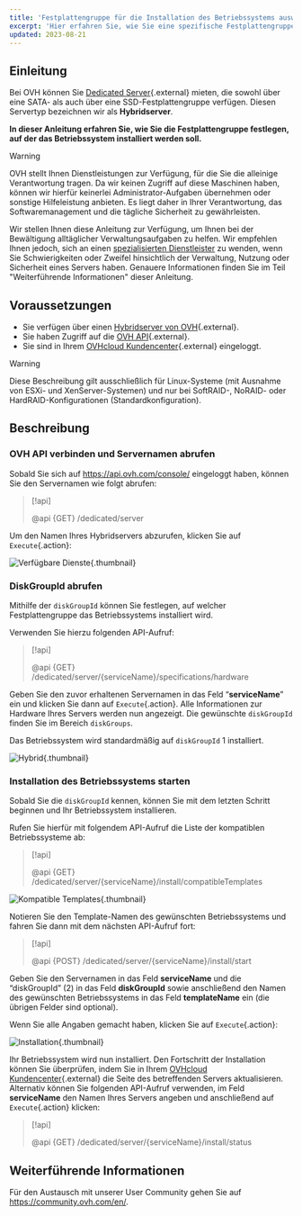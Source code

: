 ```yaml
---
title: 'Festplattengruppe für die Installation des Betriebssystems auswählen'
excerpt: 'Hier erfahren Sie, wie Sie eine spezifische Festplattengruppe für die Installation Ihres Betriebssystems auswählen.'
updated: 2023-08-21
---
```




## Einleitung

Bei OVH können Sie [Dedicated Server](https://www.ovh.de/dedicated_server/){.external} mieten, die sowohl über eine SATA- als auch über eine SSD-Festplattengruppe verfügen. Diesen Servertyp bezeichnen wir als **Hybridserver**.

**In dieser Anleitung erfahren Sie, wie Sie die Festplattengruppe festlegen, auf der das Betriebssystem installiert werden soll.**

> [!warning]
>
> OVH stellt Ihnen Dienstleistungen zur Verfügung, für die Sie die alleinige Verantwortung tragen. Da wir keinen Zugriff auf diese Maschinen haben, können wir hierfür keinerlei Administrator-Aufgaben übernehmen oder sonstige Hilfeleistung anbieten. Es liegt daher in Ihrer Verantwortung, das Softwaremanagement und die tägliche Sicherheit zu gewährleisten.
>
> Wir stellen Ihnen diese Anleitung zur Verfügung, um Ihnen bei der Bewältigung alltäglicher Verwaltungsaufgaben zu helfen. Wir empfehlen Ihnen jedoch, sich an einen [spezialisierten Dienstleister](https://partner.ovhcloud.com/de/directory/) zu wenden, wenn Sie Schwierigkeiten oder Zweifel hinsichtlich der Verwaltung, Nutzung oder Sicherheit eines Servers haben. Genauere Informationen finden Sie im Teil "Weiterführende Informationen" dieser Anleitung.
>

## Voraussetzungen

* Sie verfügen über einen [Hybridserver von OVH](https://www.ovh.de/dedicated_server/){.external}.
* Sie haben Zugriff auf die [OVH API](https://api.ovh.com/){.external}.
* Sie sind in Ihrem [OVHcloud Kundencenter](https://www.ovh.com/auth/?action=gotomanager&from=https://www.ovh.de/&ovhSubsidiary=de){.external} eingeloggt.

> [!warning]
>
> Diese Beschreibung gilt ausschließlich für Linux-Systeme (mit Ausnahme von ESXi- und XenServer-Systemen) und nur bei SoftRAID-, NoRAID- oder HardRAID-Konfigurationen (Standardkonfiguration).
>

## Beschreibung

### OVH API verbinden und Servernamen abrufen

Sobald Sie sich auf <https://api.ovh.com/console/> eingeloggt haben, können Sie den Servernamen wie folgt abrufen:

> [!api]
>
> @api {GET} /dedicated/server
>

Um den Namen Ihres Hybridservers abzurufen, klicken Sie auf `Execute`{.action}:

![Verfügbare Dienste](images/services-01.png){.thumbnail}

### DiskGroupId abrufen

Mithilfe der `diskGroupId` können Sie festlegen, auf welcher Festplattengruppe das Betriebssystems installiert wird.

Verwenden Sie hierzu folgenden API-Aufruf:

> [!api]
>
> @api {GET} /dedicated/server/{serviceName}/specifications/hardware
>

Geben Sie den zuvor erhaltenen Servernamen in das Feld “**serviceName**” ein und klicken Sie dann auf `Execute`{.action}. Alle Informationen zur Hardware Ihres Servers werden nun angezeigt. Die gewünschte `diskGroupId` finden Sie im Bereich `diskGroups`.

Das Betriebssystem wird standardmäßig auf `diskGroupId` 1 installiert.

![Hybrid](images/hybrid-01.png){.thumbnail}

### Installation des Betriebssystems starten

Sobald Sie die `diskGroupId` kennen, können Sie mit dem letzten Schritt beginnen und Ihr Betriebssystem installieren.

Rufen Sie hierfür mit folgendem API-Aufruf die Liste der kompatiblen Betriebssysteme ab:

> [!api]
>
> @api {GET} /dedicated/server/{serviceName}/install/compatibleTemplates
>

![Kompatible Templates](images/templates-01.png){.thumbnail}

Notieren Sie den Template-Namen des gewünschten Betriebssystems und fahren Sie dann mit dem nächsten API-Aufruf fort:

> [!api]
>
> @api {POST} /dedicated/server/{serviceName}/install/start
>

Geben Sie den Servernamen in das Feld **serviceName** und die “diskGroupId” (2) in das Feld **diskGroupId** sowie anschließend den Namen des gewünschten Betriebssystems in das Feld **templateName** ein (die übrigen Felder sind optional).

Wenn Sie alle Angaben gemacht haben, klicken Sie auf `Execute`{.action}:

![Installation](images/install-01.png){.thumbnail}

Ihr Betriebssystem wird nun installiert. Den Fortschritt der Installation können Sie überprüfen, indem Sie in Ihrem [OVHcloud Kundencenter](https://www.ovh.com/auth/?action=gotomanager&from=https://www.ovh.de/&ovhSubsidiary=de){.external} die Seite des betreffenden Servers aktualisieren. Alternativ können Sie folgenden API-Aufruf verwenden, im Feld **serviceName** den Namen Ihres Servers angeben und anschließend auf `Execute`{.action} klicken:

> [!api]
>
> @api {GET} /dedicated/server/{serviceName}/install/status
>

## Weiterführende Informationen

Für den Austausch mit unserer User Community gehen Sie auf <https://community.ovh.com/en/>.
